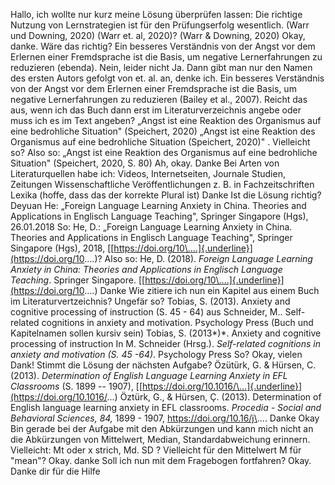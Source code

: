 Hallo, ich wollte nur kurz meine Lösung überprüfen lassen:
Die richtige Nutzung von Lernstrategien ist für den Prüfungserfolg wesentlich.
(Warr und Downing, 2020)
(Warr et. al, 2020)?
(Warr & Downing, 2020)
Okay, danke.
Wäre das richtig?
Ein besseres Verständnis von der Angst vor dem Erlernen einer Fremdsprache ist die Basis, um negative Lernerfahrungen zu reduzieren (ebenda).
Nein, leider nicht
Ja.
Dann gibt man nur den Namen des ersten Autors gefolgt von et. al. an, denke ich.
Ein besseres Verständnis von der Angst vor dem Erlernen einer Fremdsprache ist die Basis, um negative Lernerfahrungen zu reduzieren (Bailey et al., 2007).
Reicht das aus, wenn ich das Buch dann erst im Literaturverzeichnis angebe oder muss ich es im Text angeben?
„Angst ist eine Reaktion des Organismus auf eine bedrohliche Situation" (Speichert, 2020)
„Angst ist eine Reaktion des Organismus auf eine bedrohliche Situation (Speichert, 2020)" .
Vielleicht so?
Also so: „Angst ist eine Reaktion des Organismus auf eine bedrohliche Situation" (Speichert, 2020, S. 80)
Ah, okay.
Danke
Bei Arten von Literaturquellen habe ich: Videos, Internetseiten, Journale Studien, Zeitungen Wissenschaftliche Veröffentlichungen z. B. in Fachzeitschriften Lexika (hoffe, dass das der korrekte Plural ist)
Danke
Ist die Lösung richtig?
Deyuan He: „Foreign Language Learning Anxiety in China.
Theories and Applications in Englisch Language Teaching", Springer Singapore (Hgs), 26.01.2018
So: He, D.: „Foreign Language Learning Anxiety in China. Theories and Applications in Englisch Language Teaching", Springer Singapore (Hgs), 2018, [[https://doi.org/10\....]{.underline}](https://doi.org/10....)?
Also so: He, D. (2018). *Foreign Language Learning Anxiety in China: Theories and Applications in* *Englisch* *Language* *Teaching*. Springer Singapore. [[https://doi.org/10\....]{.underline}](https://doi.org/10....)
Danke
Wie zitiere ich nun ein Kapitel aus einem Buch  im Literaturvertzeichnis?
Ungefär so?
Tobias, S. (2013). Anxiety and cognitive processing of instruction (S. 45 - 64) aus Schneider, M.. Self-related cognitions in anxiety and motivation. Psychology Press
(Buch und Kapitelnamen sollen kursiv sein)
Tobias, S. (2013*)*. Anxiety and cognitive processing of instruction In M. Schneider (Hrsg.).
*Self-related cognitions in anxiety and motivation (S. 45 -64)*. Psychology Press
So?
Okay, vielen Dank!
Stimmt die Lösung der nächsten Aufgabe?
Özütürk, G. & Hürsen, C. (2013). *Determination of English Language Learning Anxiety in EFL Classrooms* (S. 1899 -- 1907), [[https://doi.org/10.1016/\...]{.underline}](https://doi.org/10.1016/...)
Öztürk, G., & Hürsen, Ç. (2013). Determination of English language learning anxiety in EFL classrooms. *Procedia - Social and Behavioral Sciences, 84,* 1899 - 1907, https://doi.org/10.16/j\....
Danke
Okay
Bin gerade bei der Aufgabe mit den Abkürzungen und kann mich nicht an die Abkürzungen von Mittelwert, Median, Standardabweichung erinnern.
Vielleicht: Mt oder x strich, Md. SD   ?
Vielleicht für den Mittelwert M für \"mean\"?
Okay.
danke
Soll ich nun mit dem Fragebogen fortfahren?
Okay.
Danke dir für die Hilfe
